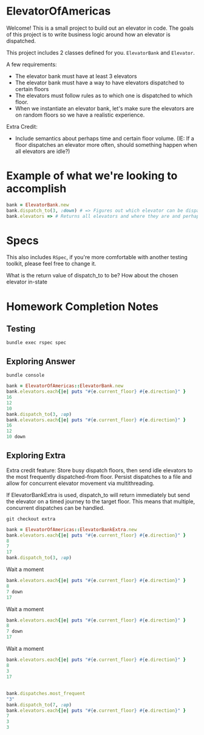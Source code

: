 # ElevatorOfAmericas

Welcome! This is a small project to build out an elevator in code. The goals of this project is to write business logic around how an elevator is dispatched.

This project includes 2 classes defined for you. `ElevatorBank` and `Elevator`.

A few requirements:

  * The elevator bank must have at least 3 elevators
  * The elevator bank must have a way to have elevators dispatched to certain floors
  * The elevators must follow rules as to which one is dispatched to which floor.
  * When we instantiate an elevator bank, let's make sure the elevators are on random floors so we have a realistic experience.

Extra Credit:

  * Include semantics about perhaps time and certain floor volume. (IE: If a floor dispatches an elevator more often, should something happen when all elevators are idle?)

# Example of what we're looking to accomplish

```ruby
bank = ElevatorBank.new
bank.dispatch_to(3, :down) # => Figures out which elevator can be dispatched to the elevator and sends it there for a certain direction
bank.elevators => # Returns all elevators and where they are and perhaps state (idle, moving_up, moving_down)
```

# Specs

This also includes `RSpec`, if you're more comfortable with another testing toolkit, please feel free to change it.

What is the return value of dispatch_to to be? How about the chosen elevator in-state

# Homework Completion Notes

## Testing

```shell
bundle exec rspec spec
```

## Exploring Answer

```shell
bundle console
```

```ruby
bank = ElevatorOfAmericas::ElevatorBank.new
bank.elevators.each{|e| puts "#{e.current_floor} #{e.direction}" }
16
12
10
bank.dispatch_to(3, :up)
bank.elevators.each{|e| puts "#{e.current_floor} #{e.direction}" }
16
12
10 down
```

## Exploring Extra

Extra credit feature: Store busy dispatch floors, then send idle elevators to the most frequently dispatched-from floor. Persist dispatches to a file and allow for concurrent elevator movement via multithreading.

If ElevatorBankExtra is used, dispatch_to will return immediately but send the elevator on a timed journey to the target floor. This means that multiple, concurrent dispatches can be handled.

```
git checkout extra
```

```ruby
bank = ElevatorOfAmericas::ElevatorBankExtra.new
bank.elevators.each{|e| puts "#{e.current_floor} #{e.direction}" }
8
7
17
bank.dispatch_to(3, :up)
```

Wait a moment


```ruby
bank.elevators.each{|e| puts "#{e.current_floor} #{e.direction}" }
8
7 down
17
```

Wait a moment


```ruby
bank.elevators.each{|e| puts "#{e.current_floor} #{e.direction}" }
8
7 down
17
```

Wait a moment


```ruby
bank.elevators.each{|e| puts "#{e.current_floor} #{e.direction}" }
8
3
17
```

##

```ruby
bank.dispatches.most_frequent
"3"
bank.dispatch_to(7, :up)
bank.elevators.each{|e| puts "#{e.current_floor} #{e.direction}" }
7
3
3
```
